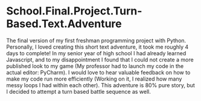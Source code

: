 # School.Final.Project.Turn-Based.Text.Adventure
The final version of my first freshman programming project with Python. Personally, I loved creating this short text adventure, it took me roughly 4 days to complete! In my senior year of high school I had already learned Javascript, and to my disappointment I found that I could not create a more published look to my game (My professor had to launch my code in the actual editor: PyCharm). I would love to hear valuable feedback on how to make my code run more efficiently (Working on it, I realized how many messy loops I had within each other). This adventure is 80% pure story, but I decided to attempt a turn based battle sequence as well.
